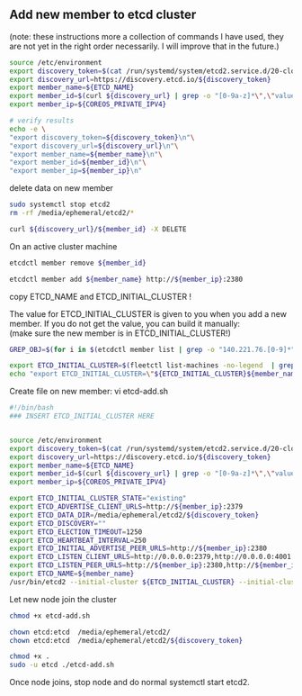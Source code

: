 ## Add new member to etcd cluster

(note: these instructions more a collection of commands I have used, they are not yet in the right order necessarily. I will improve that in the future.)

```bash
source /etc/environment
export discovery_token=$(cat /run/systemd/system/etcd2.service.d/20-cloudinit.conf | grep ETCD_DISCOVERY | grep -o "[0-9a-f]\{32\}")
export discovery_url=https://discovery.etcd.io/${discovery_token}
export member_name=${ETCD_NAME}
export member_id=$(curl ${discovery_url} | grep -o "[0-9a-z]*\",\"value\":\"${member_name}" | grep -o "^[0-9a-z]*") # risky JSON parsing!
export member_ip=${COREOS_PRIVATE_IPV4}

# verify results
echo -e \
"export discovery_token=${discovery_token}\n"\
"export discovery_url=${discovery_url}\n"\
"export member_name=${member_name}\n"\
"export member_id=${member_id}\n"\
"export member_ip=${member_ip}\n"

```

delete data on new member
```bash
sudo systemctl stop etcd2
rm -rf /media/ephemeral/etcd2/*

curl ${discovery_url}/${member_id} -X DELETE
```

On an active cluster machine
```bash
etcdctl member remove ${member_id}

etcdctl member add ${member_name} http://${member_ip}:2380
```
copy ETCD_NAME and ETCD_INITIAL_CLUSTER !



The value for ETCD_INITIAL_CLUSTER is given to you when you add a new member. If you do not get the value, you can build it manually:  
(make sure the new member is in ETCD_INITIAL_CLUSTER!)
```bash
GREP_OBJ=$(for i in $(etcdctl member list | grep -o "140.221.76.[0-9]*" | uniq) ; do echo -n $i ; echo -n "\|" ; done)

export ETCD_INITIAL_CLUSTER=$(fleetctl list-machines -no-legend  | grep "${GREP_OBJ}${member_ip}" | sed  's/.*\(140[0-9\.]*\).*\(node_[0-9a-z:]*\).*/\2=http:\/\/\1:2380/g' | tr '\n' ',')
echo "export ETCD_INITIAL_CLUSTER=\"${ETCD_INITIAL_CLUSTER}${member_name}=http://${member_ip}:2380\""
```

Create file on new member:
vi etcd-add.sh
```bash
#!/bin/bash
### INSERT ETCD_INITIAL_CLUSTER HERE


source /etc/environment
export discovery_token=$(cat /run/systemd/system/etcd2.service.d/20-cloudinit.conf | grep ETCD_DISCOVERY | grep -o "[0-9a-f]\{32\}")
export discovery_url=https://discovery.etcd.io/${discovery_token}
export member_name=${ETCD_NAME}
export member_id=$(curl ${discovery_url} | grep -o "[0-9a-z]*\",\"value\":\"${member_name}" | grep -o "^[0-9a-z]*") # risky JSON parsing!
export member_ip=${COREOS_PRIVATE_IPV4}

export ETCD_INITIAL_CLUSTER_STATE="existing"
export ETCD_ADVERTISE_CLIENT_URLS=http://${member_ip}:2379
export ETCD_DATA_DIR=/media/ephemeral/etcd2/${discovery_token}
export ETCD_DISCOVERY=""
export ETCD_ELECTION_TIMEOUT=1250
export ETCD_HEARTBEAT_INTERVAL=250
export ETCD_INITIAL_ADVERTISE_PEER_URLS=http://${member_ip}:2380
export ETCD_LISTEN_CLIENT_URLS=http://0.0.0.0:2379,http://0.0.0.0:4001
export ETCD_LISTEN_PEER_URLS=http://${member_ip}:2380,http://${member_ip}:7001
export ETCD_NAME=${member_name}
/usr/bin/etcd2 --initial-cluster ${ETCD_INITIAL_CLUSTER} --initial-cluster-state existing
```

Let new node join the cluster
```bash
chmod +x etcd-add.sh 

chown etcd:etcd  /media/ephemeral/etcd2/
chown etcd:etcd  /media/ephemeral/etcd2/${discovery_token}

chmod +x .
sudo -u etcd ./etcd-add.sh 
```

Once node joins, stop node and do normal systemctl start etcd2.
